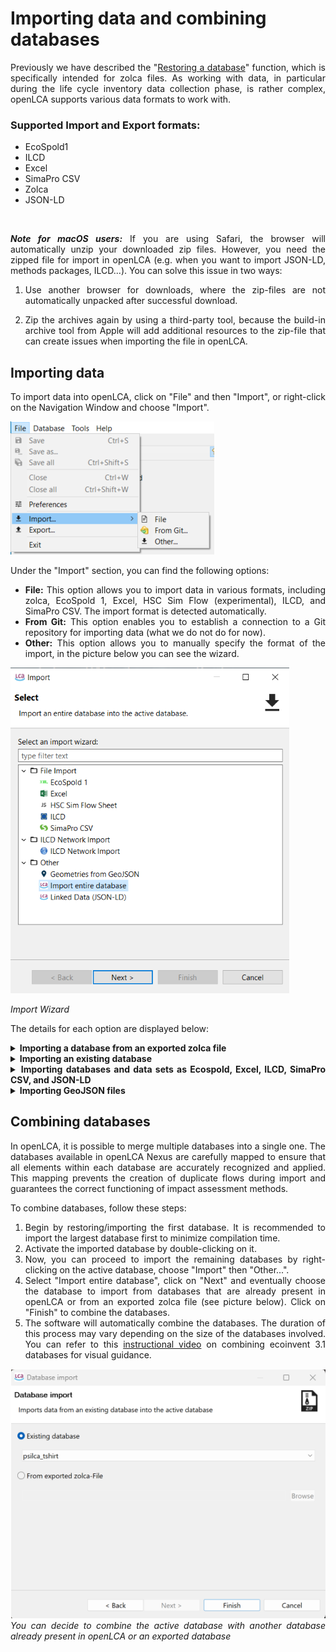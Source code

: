 # Importing data and combining databases 

<div style='text-align: justify;'>

Previously we have described the "[Restoring a database](./restore_database.md)" function, which is specifically intended for zolca files. As working with data, in particular during the life cycle inventory data collection phase, is rather complex, openLCA supports various data formats to work with.

### Supported Import and Export formats:
- EcoSpold1
- ILCD
- Excel
- SimaPro CSV
- Zolca
- JSON-LD

</span>

<br>

**_Note for macOS users:_** If you are using Safari, the browser will automatically unzip your downloaded zip files. However, you need the zipped file for import in openLCA (e.g. when you want to import JSON-LD, methods packages, ILCD...). You can solve this issue in two ways: 

1. Use another browser for downloads, where the zip-files are not automatically unpacked after successful download.

2. Zip the archives again by using a third-party tool, because the build-in archive tool from Apple will add additional resources to the zip-file that can create issues when importing the file in openLCA.


## Importing data

To import data into openLCA, click on "File" and then "Import", or right-click on the Navigation Window and choose "Import".

![](../media/import_database.png)  

Under the "Import" section, you can find the following options:

- **File:** This option allows you to import data in various formats, including zolca, EcoSpold 1, Excel, HSC Sim Flow (experimental), ILCD, and SimaPro CSV. The import format is detected automatically.
- **From Git:** This option enables you to establish a connection to a Git repository for importing data (what we do not do for now).
- **Other:** This option allows you to manually specify the format of the import, in the picture below you can see the wizard. 

![](../media/import_wizard.png)  	

_Import Wizard_

The details for each option are displayed below:

<details>
<summary><b>Importing a database from an exported zolca file</b></summary>

The fastest way to open a zolca-format database in openLCA, is outlined in the "[Restoring a database](./restore_database.md)" section. Alternatively, you can use the "Import" function with the following steps:

1. Click on "File" and then "Import".
2. Select "Import entire database" and then click on "Next".
3. Choose the option "From exported zolca-File" in the import wizard.
4. Locate the desired zolca file in your file browser and select "Open". Then, click "Finish".

![](../media/import_from_zolca.png)  
_Import from exported zolca-File_ 

After importing it, the database will be "inactive". To activate it and gain access to its flows, processes, and other components, simply double-click on it.

**_Note:_** The program decompresses the files into a different directory (C:\Users\NAME\openLCA-data-1.4). As a result, the original zolca file remains compressed and won't be directly affected by changes made to the database within the software

</details>

<details>
<summary><b>Importing an existing database</b></summary>

In openLCA, an existing database refers to a database that has already been imported or created within the software. To import data from an existing database into the currently active database, you can follow these steps:

1. Start by following steps 1 to 2 as described above.
2. Select the option "Existing database".
3. Use the drop-down menu to choose the desired database from the available options.
4. Finally, click on "Finish" to complete the import process.

</details>

<details>
<summary><b>Importing databases and data sets as Ecospold, Excel, ILCD, SimaPro CSV, and JSON-LD</b></summary>

By following these steps, you can import databases in various formats into existing openLCA databases, allowing you to expand and enhance your data resources:

1. If needed, create a new empty database in openLCA to also import the respective reference system (elementary flows, units etc.) from the database/data set.
2. Double-click on the target database to activate it before importing the data.
3. Navigate to the "File" menu and select "Import". Choose "Other" from the options.
4. Select the specific format of the database you want to import (e.g., Ecospold, Excel, ILCD, SimaPro CSV, or JSON-LD).

Here some notes on specific formats, be aware that this is not an exhaustive guidance but provides just some key aspects:

- For **SimaPro CSV files**, add a flow in the window and optionally select a [flow mapping file](./mapping_validation.md). If you are importing multiple CSV files without a mapping file, import all the CSV files together to ensure correct mapping.

![](../media/import_csv_file_new.png)  


- **For ILCD files**, select the import file from the directory and optionally a [flow mapping file](./mapping_validation.md). ILCD databases have to be in .zip format to be imported.

![](../media/import_ilcd.png)  


- **For Ecospold1 files**, ensure to check and assign units using a [flow mapping file](./mapping_validation.md).
- **JSON-LD** is the in-house format for openLCA. You can import entire databases, LCIA methods or any other database element to import. JSON-LD data has to be in .zip format.

![](../media/lcia_methods_zip.png)  

Here you have three options for the case of already existing data sets:

- **Never update a data set that already exists**: While importing, openLCA will analyze if the data set is already present. If so, there will be no change to the existing data set.

- **Update data sets with newer versions**: With this option, openLCA will update existing data sets if the version (or last change) of the to be imported data is more recent. (Preferred for [importing LCIA methods](../lcia_methods/importing_lcia_methods.md))

- **Overwrite all existing data sets**: This option will lead to overwriting data sets if they are already existing.


5. Click "Finish" to initiate the data import process. 
The duration of the import may vary depending on the size and complexity of the data.

</details>

<details>
<summary><b>Importing GeoJSON files </b></summary>

In openLCA 2, we introduced a new feature that allows to import GeoJSON files, so you can incorporate geographic information for existing locations in the database. The feature compares attributes like name, UUID, or code of the locations in the database with the features specified in the corresponding GeoJSON file. This helps to find and assign the appropriate location. For example, you can use this method to import the GeoJSON file of ecoinvent locations available at [Geography ecoinvent](<https://geography.ecoinvent.org/>) using this method.

Within the database, GeoJSON data is stored in a compressed binary format. This approach reduces storage requirements and ensures fast loading of the data.

To import GeoJSON files, follow these steps:

1. Select "Geometries from GeoJSON" in the import wizard under "Other".
2. Choose the folder where the GeoJSON file is located.
3. Select the specific GeoJSON file you wish to import.

**_Note:_** If the GeoJSON file is in a zipped format within the selected folder, extract or unzip it before proceeding, as the import wizard can only add uncompressed GeoJSON files. The GeoJSON file may not be visible in the folder view, but it will be visible in the import wizard once the folder is selected.

</details>

## Combining databases

In openLCA, it is possible to merge multiple databases into a single one. The databases available in openLCA Nexus are carefully mapped to ensure that all elements within each database are accurately recognized and applied. This mapping prevents the creation of duplicate flows during import and guarantees the correct functioning of impact assessment methods.

To combine databases, follow these steps:

1. Begin by restoring/importing the first database. It is recommended to import the largest database first to minimize compilation time.
2. Activate the imported database by double-clicking on it.
3. Now, you can proceed to import the remaining databases by right-clicking on the active database, choose "Import" then "Other...".
4. Select "Import entire database", click on "Next" and eventually choose the database to import from databases that are already present in openLCA or from an exported zolca file (see picture below). Click on "Finish" to combine the databases.
5. The software will automatically combine the databases. The duration of this process may vary depending on the size of the databases involved. You can refer to this [instructional video](<https://www.youtube.com/watch?v=o2mqPFvpdMs>) on combining ecoinvent 3.1 databases for visual guidance.

![](../media/combining_databases.png)
<br>_You can decide to combine the active database with another database already present in openLCA or an exported database_

</details>

</div>
